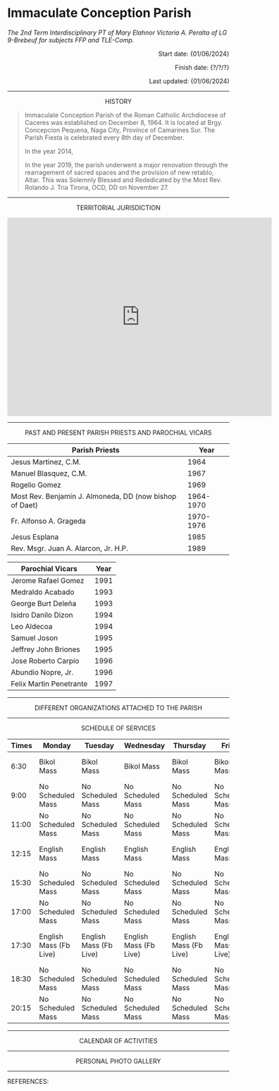 # **Immaculate Conception Parish**
*The 2nd Term Interdisciplinary PT of Mary Elahnor Victoria A. Peralta of LG 9-Brebeuf for subjects FFP and TLE-Comp.*

<p align="right">
 Start date: {01/06/2024}
</p>
<p align="right">
 Finish date: {?/?/?}
</p>
<p align="right">
 Last updated: {01/06/2024)
</p>

---
<p align="center">
 HISTORY
</p>

> Immaculate Conception Parish of the Roman Catholic Archdiocese of Caceres was established on December 8, 1964. It is located at Brgy. Concepcion Pequena, Naga City, Province of Camarines Sur. The Parish Fiesta is celebrated every 8th day of December.
>
> In the year 2014, 
> 
> In the year 2019, the parish underwent a major renovation through the rearragement of sacred spaces and the provision of new retablo, Altar. This was Solemnly Blessed and Rededicated by the Most Rev. Rolando J. Tria Tirona, OCD, DD on November 27.
> 
 ---
<p align="center">
 TERRITORIAL JURISDICTION
</p>

<iframe src="https://www.google.com/maps/embed?pb=!1m14!1m8!1m3!1d1538.8271804572398!2d123.20202882200232!3d13.621130930178643!3m2!1i1024!2i768!4f13.1!3m3!1m2!1s0x33a18cd26aaaaaab%3A0x28f11207d8c70286!2sOur%20Lady%20of%20The%20Immaculate%20Conception%20Parish!5e0!3m2!1sen!2sus!4v1704557086444!5m2!1sen!2sus" width="600" height="450" style="border:0;" allowfullscreen="" loading="lazy" referrerpolicy="no-referrer-when-downgrade"></iframe>

---
<p align="center">
 PAST AND PRESENT PARISH PRIESTS AND PAROCHIAL VICARS
</p>

| **Parish Priests** | **Year** |
| ---- | ---- |
| Jesus Martinez, C.M. | 1964 |
| Manuel Blasquez, C.M. | 1967 |
| Rogelio Gomez | 1969 |
| Most Rev. Benjamin J. Almoneda, DD (now bishop of Daet) | 1964-1970 |
| Fr. Alfonso A. Grageda | 1970-1976 |
| Jesus Esplana | 1985 |
| Rev. Msgr. Juan A. Alarcon, Jr. H.P. | 1989 |


| **Parochial Vicars** | **Year** |
| ---- | ---- |
| Jerome Rafael Gomez | 1991 |
| Medraldo Acabado | 1993 |
| George Burt Deleña | 1993 |
| Isidro Danilo Dizon | 1994 |
| Leo Aldecoa | 1994 |
| Samuel Joson | 1995 |
| Jeffrey John Briones | 1995 |
| Jose Roberto Carpio | 1996 |
| Abundio Nopre, Jr. | 1996 |
| Felix Martin Penetrante | 1997 |

---
<p align="center">
 DIFFERENT ORGANIZATIONS ATTACHED TO THE PARISH
</p>


---
<p align="center">
 SCHEDULE OF SERVICES
</p>

| **Times** | **Monday** | **Tuesday** | **Wednesday** | **Thursday** | **Friday** | **Saturday** | **Sunday** |
| ---- | ---- | ---- | ---- | ---- | ---- | ---- | ---- |
| 6:30 | Bikol Mass | Bikol Mass | Bikol Mass | Bikol Mass | Bikol Mass | Bikol Mass | Bikol Mass (Fb Live) |
| 9:00 | No Scheduled Mass | No Scheduled Mass | No Scheduled Mass | No Scheduled Mass | No Scheduled Mass | No Scheduled Mass | Bikol Mass |
| 11:00 | No Scheduled Mass | No Scheduled Mass | No Scheduled Mass | No Scheduled Mass | No Scheduled Mass | No Scheduled Mass | English Mass |
| 12:15 | English Mass | English Mass | English Mass | English Mass | English Mass | No Scheduled Mass | No Scheduled Mass |
| 15:30 | No Scheduled Mass | No Scheduled Mass | No Scheduled Mass | No Scheduled Mass | No Scheduled Mass | No Scheduled Mass | Bikol Mass |
| 17:00 | No Scheduled Mass | No Scheduled Mass | No Scheduled Mass | No Scheduled Mass | No Scheduled Mass | No Scheduled Mass | English Mass (Fb Live) |
| 17:30 | English Mass (Fb Live) | English Mass (Fb Live) | English Mass (Fb Live) | English Mass (Fb Live) | English Mass (Fb Live) | Bikol - Anticipated Mass (Fb Live) | No Scheduled Mass |
| 18:30 | No Scheduled Mass | No Scheduled Mass | No Scheduled Mass | No Scheduled Mass | No Scheduled Mass | No Scheduled Mass | Bikol Mass (Fb Live) |
| 20:15 | No Scheduled Mass | No Scheduled Mass | No Scheduled Mass | No Scheduled Mass | No Scheduled Mass | No Scheduled Mass | English Mass |

---
<p align="center">
 CALENDAR OF ACTIVITIES
</p>


---
<p align="center">
 PERSONAL PHOTO GALLERY
</p>


---

REFERENCES: 
